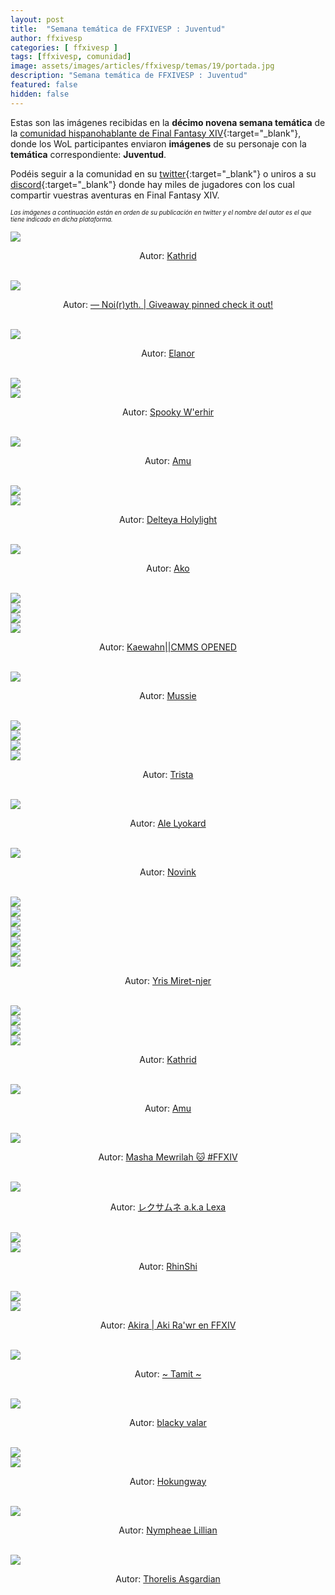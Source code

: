 ```yaml
---
layout: post
title:  "Semana temática de FFXIVESP : Juventud"
author: ffxivesp
categories: [ ffxivesp ]
tags: [ffxivesp, comunidad]
image: assets/images/articles/ffxivesp/temas/19/portada.jpg
description: "Semana temática de FFXIVESP : Juventud"
featured: false
hidden: false
---
```


Estas son las imágenes recibidas en la **décimo novena semana temática** de la [comunidad hispanohablante de Final Fantasy XIV](https://twitter.com/FFXIVESP_){:target="_blank"}, donde los WoL participantes enviaron **imágenes** de su personaje con la **temática** correspondiente: **Juventud**.

Podéis seguir a la comunidad en su [twitter](https://twitter.com/FFXIVESP_){:target="_blank"} o uniros a su [discord](https://discord.com/invite/XcYQ2fR){:target="_blank"} donde hay miles de jugadores con los cual compartir vuestras aventuras en Final Fantasy XIV.

<sub><sup><i>Las imágenes a continuación están en orden de su publicación en twitter y el nombre del autor es el que tiene indicado en dicha plataforma.</i></sup></sub>

<script src="https://cdnjs.cloudflare.com/ajax/libs/ekko-lightbox/5.3.0/ekko-lightbox.min.js" integrity="sha512-Y2IiVZeaBwXG1wSV7f13plqlmFOx8MdjuHyYFVoYzhyRr3nH/NMDjTBSswijzADdNzMyWNetbLMfOpIPl6Cv9g==" crossorigin="anonymous" referrerpolicy="no-referrer"></script>
<link rel="stylesheet" href="https://cdnjs.cloudflare.com/ajax/libs/ekko-lightbox/5.3.0/ekko-lightbox.css" integrity="sha512-Velp0ebMKjcd9RiCoaHhLXkR1sFoCCWXNp6w4zj1hfMifYB5441C+sKeBl/T/Ka6NjBiRfBBQRaQq65ekYz3UQ==" crossorigin="anonymous" referrerpolicy="no-referrer" />

<div class="container card">
    <div class="row">
        <div class="col-xl">
            <a href="{{ site.baseurl }}/assets/images/articles/ffxivesp/temas/19/alimoyama.jpg" data-toggle="lightbox"><img src="{{ site.baseurl }}/assets/images/articles/ffxivesp/temas/19/alimoyama.jpg"></a>
        </div>        
    </div>  
    <div class="row">  
        <div class="col-xl">
            <p align="center">Autor: <a href="https://twitter.com/alimoyama" target="_blank">Kathrid</a></p>
        </div>
    </div>
</div>    

<br/>

<div class="container card">
    <div class="row">
        <div class="col-xl">
            <a href="{{ site.baseurl }}/assets/images/articles/ffxivesp/temas/19/YthStories.jpg" data-toggle="lightbox"><img src="{{ site.baseurl }}/assets/images/articles/ffxivesp/temas/19/YthStories.jpg"></a>
        </div>        
    </div>  
    <div class="row">  
        <div class="col-xl">
            <p align="center">Autor: <a href="https://twitter.com/YthStories" target="_blank">— Noi(r)yth. | Giveaway pinned check it out!</a></p>
        </div>
    </div>
</div>    

<br/>

<div class="container card">
    <div class="row">
        <div class="col-xl">
            <a href="{{ site.baseurl }}/assets/images/articles/ffxivesp/temas/19/trencapins.jpg" data-toggle="lightbox"><img src="{{ site.baseurl }}/assets/images/articles/ffxivesp/temas/19/trencapins.jpg"></a>
        </div>        
    </div>  
    <div class="row">  
        <div class="col-xl">
            <p align="center">Autor: <a href="https://twitter.com/trencapins" target="_blank">Elanor</a></p>
        </div>
    </div>
</div>    

<br/>

<div class="container card">
    <div class="row">
        <div class="col-xl">
            <a href="{{ site.baseurl }}/assets/images/articles/ffxivesp/temas/19/w_erhir_1.jpg" data-toggle="lightbox"><img src="{{ site.baseurl }}/assets/images/articles/ffxivesp/temas/19/w_erhir_1.jpg"></a>
        </div>
        <div class="col-xl">
            <a href="{{ site.baseurl }}/assets/images/articles/ffxivesp/temas/19/w_erhir_2.jpg" data-toggle="lightbox"><img src="{{ site.baseurl }}/assets/images/articles/ffxivesp/temas/19/w_erhir_2.jpg"></a>
        </div>
    </div>  
    <div class="row">  
        <div class="col-xl">
            <p align="center">Autor: <a href="https://twitter.com/w_erhir" target="_blank">Spooky W'erhir</a></p>
        </div>
    </div>
</div>    

<br/>

<div class="container card">
    <div class="row">
        <div class="col-xl">
            <a href="{{ site.baseurl }}/assets/images/articles/ffxivesp/temas/19/AmuArt_.jpg" data-toggle="lightbox"><img src="{{ site.baseurl }}/assets/images/articles/ffxivesp/temas/19/AmuArt_.jpg"></a>
        </div>        
    </div>  
    <div class="row">  
        <div class="col-xl">
            <p align="center">Autor: <a href="https://twitter.com/AmuArt_" target="_blank">Amu</a></p>
        </div>
    </div>
</div>    

<br/>

<div class="container card">
    <div class="row">
        <div class="col-xl">
            <a href="{{ site.baseurl }}/assets/images/articles/ffxivesp/temas/19/Delteya_1.jpg" data-toggle="lightbox"><img src="{{ site.baseurl }}/assets/images/articles/ffxivesp/temas/19/Delteya_1.jpg"></a>
        </div>
        <div class="col-xl">
            <a href="{{ site.baseurl }}/assets/images/articles/ffxivesp/temas/19/Delteya_2.jpg" data-toggle="lightbox"><img src="{{ site.baseurl }}/assets/images/articles/ffxivesp/temas/19/Delteya_2.jpg"></a>
        </div>
    </div>  
    <div class="row">  
        <div class="col-xl">
            <p align="center">Autor: <a href="https://twitter.com/Delteya" target="_blank">Delteya Holylight</a></p>
        </div>
    </div>
</div>    

<br/>

<div class="container card">
    <div class="row">
        <div class="col-xl">
            <a href="{{ site.baseurl }}/assets/images/articles/ffxivesp/temas/19/AkoSerna.jpg" data-toggle="lightbox"><img src="{{ site.baseurl }}/assets/images/articles/ffxivesp/temas/19/AkoSerna.jpg"></a>
        </div>        
    </div>  
    <div class="row">  
        <div class="col-xl">
            <p align="center">Autor: <a href="https://twitter.com/AkoSerna" target="_blank">Ako</a></p>
        </div>
    </div>
</div>    

<br/>

<div class="container card">
    <div class="row">
        <div class="col-xl">
            <a href="{{ site.baseurl }}/assets/images/articles/ffxivesp/temas/19/QueenRaikichi94_1.jpg" data-toggle="lightbox"><img src="{{ site.baseurl }}/assets/images/articles/ffxivesp/temas/19/QueenRaikichi94_1.jpg"></a>
        </div>
        <div class="col-xl">
            <a href="{{ site.baseurl }}/assets/images/articles/ffxivesp/temas/19/QueenRaikichi94_2.jpg" data-toggle="lightbox"><img src="{{ site.baseurl }}/assets/images/articles/ffxivesp/temas/19/QueenRaikichi94_2.jpg"></a>
        </div>          
    </div>
    <div class="row">
        <div class="col-xl">
            <a href="{{ site.baseurl }}/assets/images/articles/ffxivesp/temas/19/QueenRaikichi94_3.jpg" data-toggle="lightbox"><img src="{{ site.baseurl }}/assets/images/articles/ffxivesp/temas/19/QueenRaikichi94_3.jpg"></a>
        </div>
        <div class="col-xl">
            <a href="{{ site.baseurl }}/assets/images/articles/ffxivesp/temas/19/QueenRaikichi94_4.jpg" data-toggle="lightbox"><img src="{{ site.baseurl }}/assets/images/articles/ffxivesp/temas/19/QueenRaikichi94_4.jpg"></a>
        </div>          
    </div>  
    <div class="row">  
        <div class="col-xl">
            <p align="center">Autor: <a href="https://twitter.com/QueenRaikichi94" target="_blank">Kaewahn||CMMS OPENED</a></p>
        </div>
    </div>
</div>    

<br/>

<div class="container card">
    <div class="row">
        <div class="col-xl">
            <a href="{{ site.baseurl }}/assets/images/articles/ffxivesp/temas/19/musmusxiv.jpg" data-toggle="lightbox"><img src="{{ site.baseurl }}/assets/images/articles/ffxivesp/temas/19/musmusxiv.jpg"></a>
        </div>        
    </div>  
    <div class="row">  
        <div class="col-xl">
            <p align="center">Autor: <a href="https://twitter.com/musmusxiv" target="_blank">Mussie</a></p>
        </div>
    </div>
</div>    

<br/>

<div class="container card">
    <div class="row">
        <div class="col-xl">
            <a href="{{ site.baseurl }}/assets/images/articles/ffxivesp/temas/19/trystaa33_1.jpg" data-toggle="lightbox"><img src="{{ site.baseurl }}/assets/images/articles/ffxivesp/temas/19/trystaa33_1.jpg"></a>
        </div>
        <div class="col-xl">
            <a href="{{ site.baseurl }}/assets/images/articles/ffxivesp/temas/19/trystaa33_2.jpg" data-toggle="lightbox"><img src="{{ site.baseurl }}/assets/images/articles/ffxivesp/temas/19/trystaa33_2.jpg"></a>
        </div>          
    </div>
    <div class="row">
        <div class="col-xl">
            <a href="{{ site.baseurl }}/assets/images/articles/ffxivesp/temas/19/trystaa33_3.jpg" data-toggle="lightbox"><img src="{{ site.baseurl }}/assets/images/articles/ffxivesp/temas/19/trystaa33_3.jpg"></a>
        </div>
        <div class="col-xl">
            <a href="{{ site.baseurl }}/assets/images/articles/ffxivesp/temas/19/trystaa33_4.jpg" data-toggle="lightbox"><img src="{{ site.baseurl }}/assets/images/articles/ffxivesp/temas/19/trystaa33_4.jpg"></a>
        </div>          
    </div>  
    <div class="row">  
        <div class="col-xl">
            <p align="center">Autor: <a href="https://twitter.com/trystaa33" target="_blank">Trista</a></p>
        </div>
    </div>
</div>    

<br/>

<div class="container card">
    <div class="row">
        <div class="col-xl">
            <a href="{{ site.baseurl }}/assets/images/articles/ffxivesp/temas/19/Lyokard.jpg" data-toggle="lightbox"><img src="{{ site.baseurl }}/assets/images/articles/ffxivesp/temas/19/Lyokard.jpg"></a>
        </div>        
    </div>  
    <div class="row">  
        <div class="col-xl">
            <p align="center">Autor: <a href="https://twitter.com/Lyokard" target="_blank">Ale Lyokard</a></p>
        </div>
    </div>
</div>    

<br/>

<div class="container card">
    <div class="row">
        <div class="col-xl">
            <a href="{{ site.baseurl }}/assets/images/articles/ffxivesp/temas/19/angrepe.jpg" data-toggle="lightbox"><img src="{{ site.baseurl }}/assets/images/articles/ffxivesp/temas/19/angrepe.jpg"></a>
        </div>        
    </div>  
    <div class="row">  
        <div class="col-xl">
            <p align="center">Autor: <a href="https://twitter.com/angrepe" target="_blank">Novink</a></p>
        </div>
    </div>
</div>    

<br/>

<div class="container card">
    <div class="row">
        <div class="col-xl">
            <a href="{{ site.baseurl }}/assets/images/articles/ffxivesp/temas/19/YrisMiretnjer14_1.jpg" data-toggle="lightbox"><img src="{{ site.baseurl }}/assets/images/articles/ffxivesp/temas/19/YrisMiretnjer14_1.jpg"></a>
        </div>
        <div class="col-xl">
            <a href="{{ site.baseurl }}/assets/images/articles/ffxivesp/temas/19/YrisMiretnjer14_2.jpg" data-toggle="lightbox"><img src="{{ site.baseurl }}/assets/images/articles/ffxivesp/temas/19/YrisMiretnjer14_2.jpg"></a>
        </div>          
    </div>
    <div class="row">
        <div class="col-xl">
            <a href="{{ site.baseurl }}/assets/images/articles/ffxivesp/temas/19/YrisMiretnjer14_3.jpg" data-toggle="lightbox"><img src="{{ site.baseurl }}/assets/images/articles/ffxivesp/temas/19/YrisMiretnjer14_3.jpg"></a>
        </div>
        <div class="col-xl">
            <a href="{{ site.baseurl }}/assets/images/articles/ffxivesp/temas/19/YrisMiretnjer14_4.jpg" data-toggle="lightbox"><img src="{{ site.baseurl }}/assets/images/articles/ffxivesp/temas/19/YrisMiretnjer14_4.jpg"></a>
        </div>          
    </div>  
    <div class="row">
        <div class="col-xl">
            <a href="{{ site.baseurl }}/assets/images/articles/ffxivesp/temas/19/YrisMiretnjer14_5.jpg" data-toggle="lightbox"><img src="{{ site.baseurl }}/assets/images/articles/ffxivesp/temas/19/YrisMiretnjer14_5.jpg"></a>
        </div>
        <div class="col-xl">
            <a href="{{ site.baseurl }}/assets/images/articles/ffxivesp/temas/19/YrisMiretnjer14_6.jpg" data-toggle="lightbox"><img src="{{ site.baseurl }}/assets/images/articles/ffxivesp/temas/19/YrisMiretnjer14_6.jpg"></a>
        </div>          
    </div> 
    <div class="row">
        <div class="col-xl">
            <a href="{{ site.baseurl }}/assets/images/articles/ffxivesp/temas/19/YrisMiretnjer14_7.jpg" data-toggle="lightbox"><img src="{{ site.baseurl }}/assets/images/articles/ffxivesp/temas/19/YrisMiretnjer14_7.jpg"></a>
        </div>          
    </div>         
    <div class="row">  
        <div class="col-xl">
            <p align="center">Autor: <a href="https://twitter.com/YrisMiretnjer14" target="_blank">Yris Miret-njer</a></p>
        </div>
    </div>
</div>    

<br/>

<div class="container card">
    <div class="row">
        <div class="col-xl">
            <a href="{{ site.baseurl }}/assets/images/articles/ffxivesp/temas/19/alimoyama_2_1.jpg" data-toggle="lightbox"><img src="{{ site.baseurl }}/assets/images/articles/ffxivesp/temas/19/alimoyama_2_1.jpg"></a>
        </div>
        <div class="col-xl">
            <a href="{{ site.baseurl }}/assets/images/articles/ffxivesp/temas/19/alimoyama_2_2.jpg" data-toggle="lightbox"><img src="{{ site.baseurl }}/assets/images/articles/ffxivesp/temas/19/alimoyama_2_2.jpg"></a>
        </div>          
    </div>
    <div class="row">
        <div class="col-xl">
            <a href="{{ site.baseurl }}/assets/images/articles/ffxivesp/temas/19/alimoyama_2_3.jpg" data-toggle="lightbox"><img src="{{ site.baseurl }}/assets/images/articles/ffxivesp/temas/19/alimoyama_2_3.jpg"></a>
        </div>
        <div class="col-xl">
            <a href="{{ site.baseurl }}/assets/images/articles/ffxivesp/temas/19/alimoyama_2_4.jpg" data-toggle="lightbox"><img src="{{ site.baseurl }}/assets/images/articles/ffxivesp/temas/19/alimoyama_2_4.jpg"></a>
        </div>          
    </div>  
    <div class="row">  
        <div class="col-xl">
            <p align="center">Autor: <a href="https://twitter.com/alimoyama" target="_blank">Kathrid</a></p>
        </div>
    </div>
</div>    

<br/>

<div class="container card">
    <div class="row">
        <div class="col-xl">
            <a href="{{ site.baseurl }}/assets/images/articles/ffxivesp/temas/19/AmuArt_2.jpg" data-toggle="lightbox"><img src="{{ site.baseurl }}/assets/images/articles/ffxivesp/temas/19/AmuArt_2.jpg"></a>
        </div>        
    </div>  
    <div class="row">  
        <div class="col-xl">
            <p align="center">Autor: <a href="https://twitter.com/AmuArt_" target="_blank">Amu</a></p>
        </div>
    </div>
</div>    

<br/>

<div class="container card">
    <div class="row">
        <div class="col-xl">
            <a href="{{ site.baseurl }}/assets/images/articles/ffxivesp/temas/19/MashaMewrilah.jpg" data-toggle="lightbox"><img src="{{ site.baseurl }}/assets/images/articles/ffxivesp/temas/19/MashaMewrilah.jpg"></a>
        </div>        
    </div>  
    <div class="row">  
        <div class="col-xl">
            <p align="center">Autor: <a href="https://twitter.com/MashaMewrilah" target="_blank">Masha Mewrilah 🐱 #FFXIV</a></p>
        </div>
    </div>
</div>    

<br/>

<div class="container card">
    <div class="row">
        <div class="col-xl">
            <a href="{{ site.baseurl }}/assets/images/articles/ffxivesp/temas/19/Lexamune.jpg" data-toggle="lightbox"><img src="{{ site.baseurl }}/assets/images/articles/ffxivesp/temas/19/Lexamune.jpg"></a>
        </div>        
    </div>  
    <div class="row">  
        <div class="col-xl">
            <p align="center">Autor: <a href="https://twitter.com/Lexamune" target="_blank">レクサムネ a.k.a Lexa</a></p>
        </div>
    </div>
</div>    

<br/>

<div class="container card">
    <div class="row">
        <div class="col-xl">
            <a href="{{ site.baseurl }}/assets/images/articles/ffxivesp/temas/19/smc5830_1.jpg" data-toggle="lightbox"><img src="{{ site.baseurl }}/assets/images/articles/ffxivesp/temas/19/smc5830_1.jpg"></a>
        </div>
        <div class="col-xl">
            <a href="{{ site.baseurl }}/assets/images/articles/ffxivesp/temas/19/smc5830_2.jpg" data-toggle="lightbox"><img src="{{ site.baseurl }}/assets/images/articles/ffxivesp/temas/19/smc5830_2.jpg"></a>
        </div>        
    </div>  
    <div class="row">  
        <div class="col-xl">
            <p align="center">Autor: <a href="https://twitter.com/smc5830" target="_blank">RhinShi</a></p>
        </div>
    </div>
</div>    

<br/>

<div class="container card">
    <div class="row">
        <div class="col-xl">
            <a href="{{ site.baseurl }}/assets/images/articles/ffxivesp/temas/19/AkiraVay_1.jpg" data-toggle="lightbox"><img src="{{ site.baseurl }}/assets/images/articles/ffxivesp/temas/19/AkiraVay_1.jpg"></a>
        </div>
        <div class="col-xl">
            <a href="{{ site.baseurl }}/assets/images/articles/ffxivesp/temas/19/AkiraVay_2.jpg" data-toggle="lightbox"><img src="{{ site.baseurl }}/assets/images/articles/ffxivesp/temas/19/AkiraVay_2.jpg"></a>
        </div>        
    </div>  
    <div class="row">  
        <div class="col-xl">
            <p align="center">Autor: <a href="https://twitter.com/AkiraVay" target="_blank">Akira | Aki Ra'wr en FFXIV</a></p>
        </div>
    </div>
</div>    

<br/>

<div class="container card">
    <div class="row">
        <div class="col-xl">
            <a href="{{ site.baseurl }}/assets/images/articles/ffxivesp/temas/19/Tamit_IX.jpg" data-toggle="lightbox"><img src="{{ site.baseurl }}/assets/images/articles/ffxivesp/temas/19/Tamit_IX.jpg"></a>
        </div>     
    </div>  
    <div class="row">  
        <div class="col-xl">
            <p align="center">Autor: <a href="https://twitter.com/Tamit_IX" target="_blank">~ Tamit ~</a></p>
        </div>
    </div>
</div>    

<br/>

<div class="container card">
    <div class="row">
        <div class="col-xl">
            <a href="{{ site.baseurl }}/assets/images/articles/ffxivesp/temas/19/blackyvalar.jpg" data-toggle="lightbox"><img src="{{ site.baseurl }}/assets/images/articles/ffxivesp/temas/19/blackyvalar.jpg"></a>
        </div>     
    </div>  
    <div class="row">  
        <div class="col-xl">
            <p align="center">Autor: <a href="https://twitter.com/blackyvalar" target="_blank">blacky valar</a></p>
        </div>
    </div>
</div>    

<br/>

<div class="container card">
    <div class="row">
        <div class="col-xl">
            <a href="{{ site.baseurl }}/assets/images/articles/ffxivesp/temas/19/AlejandroBlzque_1.jpg" data-toggle="lightbox"><img src="{{ site.baseurl }}/assets/images/articles/ffxivesp/temas/19/AlejandroBlzque_1.jpg"></a>
        </div>
        <div class="col-xl">
            <a href="{{ site.baseurl }}/assets/images/articles/ffxivesp/temas/19/AlejandroBlzque_2.jpg" data-toggle="lightbox"><img src="{{ site.baseurl }}/assets/images/articles/ffxivesp/temas/19/AlejandroBlzque_2.jpg"></a>
        </div>     
    </div>  
    <div class="row">  
        <div class="col-xl">
            <p align="center">Autor: <a href="https://twitter.com/AlejandroBlzque" target="_blank">Hokungway</a></p>
        </div>
    </div>
</div>    

<br/>

<div class="container card">
    <div class="row">
        <div class="col-xl">
            <a href="{{ site.baseurl }}/assets/images/articles/ffxivesp/temas/19/NympheaeLillian.jpg" data-toggle="lightbox"><img src="{{ site.baseurl }}/assets/images/articles/ffxivesp/temas/19/NympheaeLillian.jpg"></a>
        </div>     
    </div>  
    <div class="row">  
        <div class="col-xl">
            <p align="center">Autor: <a href="https://twitter.com/NympheaeLillian" target="_blank">Nympheae Lillian</a></p>
        </div>
    </div>
</div>    

<br/>

<div class="container card">
    <div class="row">
        <div class="col-xl">
            <a href="{{ site.baseurl }}/assets/images/articles/ffxivesp/temas/19/ThorelisAsgard1.jpg" data-toggle="lightbox"><img src="{{ site.baseurl }}/assets/images/articles/ffxivesp/temas/19/ThorelisAsgard1.jpg"></a>
        </div>     
    </div>  
    <div class="row">  
        <div class="col-xl">
            <p align="center">Autor: <a href="https://twitter.com/ThorelisAsgard1" target="_blank">Thorelis Asgardian</a></p>
        </div>
    </div>
</div>    

<br/>

<script>
    $(document).on('click', '[data-toggle="lightbox"]', function(event) {
                event.preventDefault();
                $(this).ekkoLightbox();
            });
</script>
